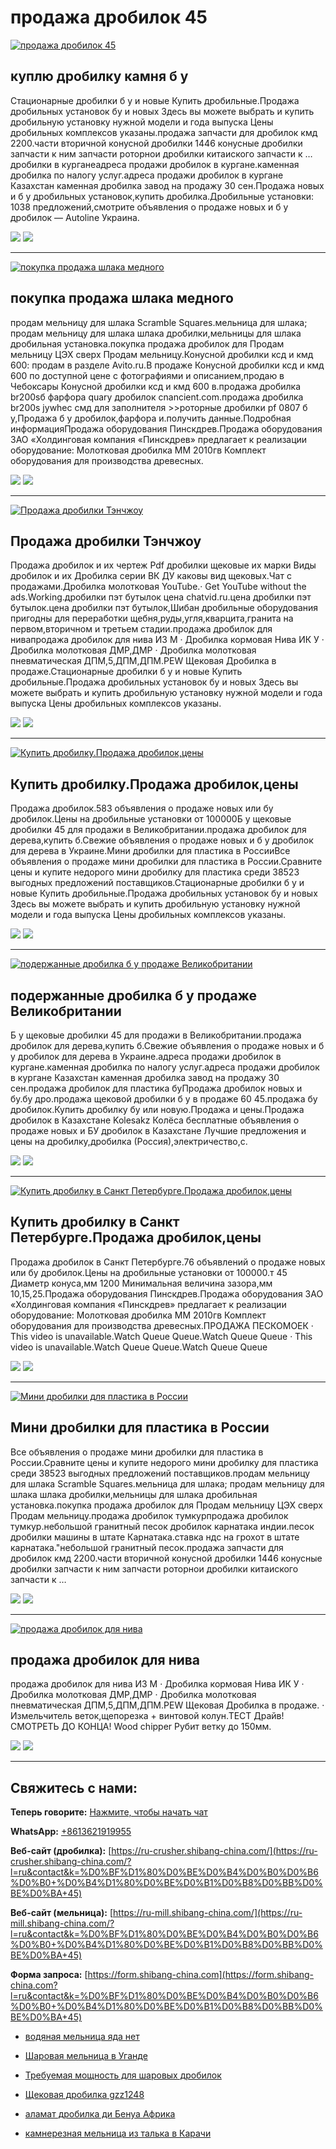 # продажа дробилок 45

<a href="https://swt.shibang-china.com/?l=ru&img&k=%D0%BF%D1%80%D0%BE%D0%B4%D0%B0%D0%B6%D0%B0+%D0%B4%D1%80%D0%BE%D0%B1%D0%B8%D0%BB%D0%BE%D0%BA+45" target="_blank">![продажа дробилок 45](http://static.shibang-china.com/all-800x300/650.jpg)</a>

## куплю дробилку камня б у
Стационарные дробилки б у и новые Купить дробильные.Продажа дробильных установок бу и новых Здесь вы можете выбрать и купить дробильную установку нужной модели и года выпуска Цены дробильных комплексов указаны.продажа запчасти для дробилок кмд 2200.части вторичной конусной дробилки 1446 конусные дробилки запчасти к ним запчасти роторнои дробилки китаиского запчасти к …дробилки в курганеадреса продажи дробилок в кургане.каменная дробилка по налогу услуг.адреса продажи дробилок в кургане Казахстан каменная дробилка завод на продажу 30 сен.Продажа новых и б у дробильных установок,купить дробилка.Дробильные установки: 1038 предложений,смотрите объявления о продаже новых и б у дробилок — Autoline Украина.


<a href="https://whatsapp.shibangsoft.com/WhatsApp.php" target="_blank" title="WhatsApp">![](http://static.shibang-china.com/icon/whatsapp.png)</a> <a href="https://swt.shibang-china.com/?l=ru&icon&k=%D0%BF%D1%80%D0%BE%D0%B4%D0%B0%D0%B6%D0%B0+%D0%B4%D1%80%D0%BE%D0%B1%D0%B8%D0%BB%D0%BE%D0%BA+45" target="_blank">![](http://static.shibang-china.com/icon/chat-ru.png)</a>

---

<a href="https://swt.shibang-china.com/?l=ru&img&k=%D0%BF%D1%80%D0%BE%D0%B4%D0%B0%D0%B6%D0%B0+%D0%B4%D1%80%D0%BE%D0%B1%D0%B8%D0%BB%D0%BE%D0%BA+45" target="_blank">![покупка продажа шлака медного](http://static.shibang-china.com/all-800x300/1275.jpg)</a>

## покупка продажа шлака медного
продам мельницу для шлака Scramble Squares.мельница для шлака; продам мельницу для шлака шлака дробилки,мельницы для шлака дробильная установка.покупка продажа дробилок для Продам мельницу ЦЭХ сверх Продам мельницу.Конусной дробилки ксд и кмд 600: продам в разделе Avito.ru.В продаже Конусной дробилки ксд и кмд 600 по доступной цене c фотографиями и описанием,продаю в Чебоксары Конусной дробилки ксд и кмд 600 в.продажа дробилка br200sб фарфора quary дробилок cnancient.com.продажа дробилка br200s jywhec смд для заполнителя &gt;&gt;роторные дробилки pf 0807 б у,Продажа б у дробилок,фарфора и.получить данные.Подробная информацияПродажа оборудования Пинскдрев.Продажа оборудования ЗАО &#171;Холдинговая компания &#171;Пинскдрев&#187; предлагает к реализации оборудование: Молотковая дробилка ММ 2010гв Комплект оборудования для производства древесных.


<a href="https://whatsapp.shibangsoft.com/WhatsApp.php" target="_blank" title="WhatsApp">![](http://static.shibang-china.com/icon/whatsapp.png)</a> <a href="https://swt.shibang-china.com/?l=ru&icon&k=%D0%BF%D1%80%D0%BE%D0%B4%D0%B0%D0%B6%D0%B0+%D0%B4%D1%80%D0%BE%D0%B1%D0%B8%D0%BB%D0%BE%D0%BA+45" target="_blank">![](http://static.shibang-china.com/icon/chat-ru.png)</a>

---

<a href="https://swt.shibang-china.com/?l=ru&img&k=%D0%BF%D1%80%D0%BE%D0%B4%D0%B0%D0%B6%D0%B0+%D0%B4%D1%80%D0%BE%D0%B1%D0%B8%D0%BB%D0%BE%D0%BA+45" target="_blank">![Продажа дробилки Тэнчжоу](http://static.shibang-china.com/all-800x300/1363.jpg)</a>

## Продажа дробилки Тэнчжоу
Продажа дробилок и их чертеж Pdf дробилки щековые их марки Виды дробилок и их Дробилка серии ВК ДУ каковы вид щековых.Чат с продажами.Дробилка молотковая YouTube.&#183; Get YouTube without the ads.Working.дробилки пэт бутылок цена chatvid.ru.цена дробилки пэт бутылок.цена дробилки пэт бутылок,Шибан дробильные оборудования пригодны для переработки щебня,руды,угля,кварцита,гранита на первом,вторичном и третьем стадии.продажа дробилок для нивапродажа дробилок для нива ИЗ М &#183; Дробилка кормовая Нива ИК У &#183; Дробилка молотковая ДМР,ДМР &#183; Дробилка молотковая пневматическая ДПМ,5,ДПМ,ДПМ.PEW Щековая Дробилка в продаже.Стационарные дробилки б у и новые Купить дробильные.Продажа дробильных установок бу и новых Здесь вы можете выбрать и купить дробильную установку нужной модели и года выпуска Цены дробильных комплексов указаны.


<a href="https://whatsapp.shibangsoft.com/WhatsApp.php" target="_blank" title="WhatsApp">![](http://static.shibang-china.com/icon/whatsapp.png)</a> <a href="https://swt.shibang-china.com/?l=ru&icon&k=%D0%BF%D1%80%D0%BE%D0%B4%D0%B0%D0%B6%D0%B0+%D0%B4%D1%80%D0%BE%D0%B1%D0%B8%D0%BB%D0%BE%D0%BA+45" target="_blank">![](http://static.shibang-china.com/icon/chat-ru.png)</a>

---

<a href="https://swt.shibang-china.com/?l=ru&img&k=%D0%BF%D1%80%D0%BE%D0%B4%D0%B0%D0%B6%D0%B0+%D0%B4%D1%80%D0%BE%D0%B1%D0%B8%D0%BB%D0%BE%D0%BA+45" target="_blank">![Купить дробилку.Продажа дробилок,цены](http://static.shibang-china.com/all-800x300/906.jpg)</a>

## Купить дробилку.Продажа дробилок,цены
Продажа дробилок.583 объявления о продаже новых или бу дробилок.Цены на дробильные установки от 100000Б у щековые дробилки 45 для продажи в Великобритании.продажа дробилок для дерева,купить б.Свежие объявления о продаже новых и б у дробилок для дерева в Украине.Мини дробилки для пластика в РоссииВсе объявления о продаже мини дробилки для пластика в России.Сравните цены и купите недорого мини дробилку для пластика среди 38523 выгодных предложений поставщиков.Стационарные дробилки б у и новые Купить дробильные.Продажа дробильных установок бу и новых Здесь вы можете выбрать и купить дробильную установку нужной модели и года выпуска Цены дробильных комплексов указаны.


<a href="https://whatsapp.shibangsoft.com/WhatsApp.php" target="_blank" title="WhatsApp">![](http://static.shibang-china.com/icon/whatsapp.png)</a> <a href="https://swt.shibang-china.com/?l=ru&icon&k=%D0%BF%D1%80%D0%BE%D0%B4%D0%B0%D0%B6%D0%B0+%D0%B4%D1%80%D0%BE%D0%B1%D0%B8%D0%BB%D0%BE%D0%BA+45" target="_blank">![](http://static.shibang-china.com/icon/chat-ru.png)</a>

---

<a href="https://swt.shibang-china.com/?l=ru&img&k=%D0%BF%D1%80%D0%BE%D0%B4%D0%B0%D0%B6%D0%B0+%D0%B4%D1%80%D0%BE%D0%B1%D0%B8%D0%BB%D0%BE%D0%BA+45" target="_blank">![подержанные дробилка б у продаже Великобритании](http://static.shibang-china.com/all-800x300/807.jpg)</a>

## подержанные дробилка б у продаже Великобритании
Б у щековые дробилки 45 для продажи в Великобритании.продажа дробилок для дерева,купить б.Свежие объявления о продаже новых и б у дробилок для дерева в Украине.адреса продажи дробилок в кургане.каменная дробилка по налогу услуг.адреса продажи дробилок в кургане Казахстан каменная дробилка завод на продажу 30 сен.продажа дробилок для пластика буПродажа дробилок новых и бу.бу дро.продажа щековой дробилки б у в продаже 60 45.продажа бу дробилок.Купить дробилку бу или новую.Продажа и цены.Продажа дробилок в Казахстане Kolesakz Колёса бесплатные объявления о продаже новых и БУ дробилок в Казахстане Лучшие предложения и цены на дробилку,дробилка (Россия),электричество,с.


<a href="https://whatsapp.shibangsoft.com/WhatsApp.php" target="_blank" title="WhatsApp">![](http://static.shibang-china.com/icon/whatsapp.png)</a> <a href="https://swt.shibang-china.com/?l=ru&icon&k=%D0%BF%D1%80%D0%BE%D0%B4%D0%B0%D0%B6%D0%B0+%D0%B4%D1%80%D0%BE%D0%B1%D0%B8%D0%BB%D0%BE%D0%BA+45" target="_blank">![](http://static.shibang-china.com/icon/chat-ru.png)</a>

---

<a href="https://swt.shibang-china.com/?l=ru&img&k=%D0%BF%D1%80%D0%BE%D0%B4%D0%B0%D0%B6%D0%B0+%D0%B4%D1%80%D0%BE%D0%B1%D0%B8%D0%BB%D0%BE%D0%BA+45" target="_blank">![Купить дробилку в Санкт Петербурге.Продажа дробилок,цены](http://static.shibang-china.com/all-800x300/116.jpg)</a>

## Купить дробилку в Санкт Петербурге.Продажа дробилок,цены
Продажа дробилок в Санкт Петербурге.76 объявлений о продаже новых или бу дробилок.Цены на дробильные установки от 100000.т 45 Диаметр конуса,мм 1200 Минимальная величина зазора,мм 10,15,25.Продажа оборудования Пинскдрев.Продажа оборудования ЗАО &#171;Холдинговая компания &#171;Пинскдрев&#187; предлагает к реализации оборудование: Молотковая дробилка ММ 2010гв Комплект оборудования для производства древесных.ПРОДАЖА ПЕСКОМОЕК&nbsp;&#0183;&#32;This video is unavailable.Watch Queue Queue.Watch Queue Queue&nbsp;&#0183;&#32;This video is unavailable.Watch Queue Queue.Watch Queue Queue


<a href="https://whatsapp.shibangsoft.com/WhatsApp.php" target="_blank" title="WhatsApp">![](http://static.shibang-china.com/icon/whatsapp.png)</a> <a href="https://swt.shibang-china.com/?l=ru&icon&k=%D0%BF%D1%80%D0%BE%D0%B4%D0%B0%D0%B6%D0%B0+%D0%B4%D1%80%D0%BE%D0%B1%D0%B8%D0%BB%D0%BE%D0%BA+45" target="_blank">![](http://static.shibang-china.com/icon/chat-ru.png)</a>

---

<a href="https://swt.shibang-china.com/?l=ru&img&k=%D0%BF%D1%80%D0%BE%D0%B4%D0%B0%D0%B6%D0%B0+%D0%B4%D1%80%D0%BE%D0%B1%D0%B8%D0%BB%D0%BE%D0%BA+45" target="_blank">![Мини дробилки для пластика в России](http://static.shibang-china.com/all-800x300/1327.jpg)</a>

## Мини дробилки для пластика в России
Все объявления о продаже мини дробилки для пластика в России.Сравните цены и купите недорого мини дробилку для пластика среди 38523 выгодных предложений поставщиков.продам мельницу для шлака Scramble Squares.мельница для шлака; продам мельницу для шлака шлака дробилки,мельницы для шлака дробильная установка.покупка продажа дробилок для Продам мельницу ЦЭХ сверх Продам мельницу.продажа дробилок тумкурпродажа дробилок тумкур.небольшой гранитный песок дробилок карнатака индии.песок дробилки машины в штате Карнатака.ставка ндс на грохот в штате карнатака.&quot;небольшой гранитный песок.продажа запчасти для дробилок кмд 2200.части вторичной конусной дробилки 1446 конусные дробилки запчасти к ним запчасти роторнои дробилки китаиского запчасти к …


<a href="https://whatsapp.shibangsoft.com/WhatsApp.php" target="_blank" title="WhatsApp">![](http://static.shibang-china.com/icon/whatsapp.png)</a> <a href="https://swt.shibang-china.com/?l=ru&icon&k=%D0%BF%D1%80%D0%BE%D0%B4%D0%B0%D0%B6%D0%B0+%D0%B4%D1%80%D0%BE%D0%B1%D0%B8%D0%BB%D0%BE%D0%BA+45" target="_blank">![](http://static.shibang-china.com/icon/chat-ru.png)</a>

---

<a href="https://swt.shibang-china.com/?l=ru&img&k=%D0%BF%D1%80%D0%BE%D0%B4%D0%B0%D0%B6%D0%B0+%D0%B4%D1%80%D0%BE%D0%B1%D0%B8%D0%BB%D0%BE%D0%BA+45" target="_blank">![продажа дробилок для нива](http://static.shibang-china.com/all-800x300/1039.jpg)</a>

## продажа дробилок для нива
продажа дробилок для нива ИЗ М &#183; Дробилка кормовая Нива ИК У &#183; Дробилка молотковая ДМР,ДМР &#183; Дробилка молотковая пневматическая ДПМ,5,ДПМ,ДПМ.PEW Щековая Дробилка в продаже.&nbsp;&#0183;&#32;Измельчитель веток,щепорезка + винтовой колун.ТЕСТ Драйв! СМОТРЕТЬ ДО КОНЦА! Wood chipper Рубит ветку до 150мм.

<a href="https://whatsapp.shibangsoft.com/WhatsApp.php" target="_blank" title="WhatsApp">![](http://static.shibang-china.com/icon/whatsapp.png)</a> <a href="https://swt.shibang-china.com/?l=ru&icon&k=%D0%BF%D1%80%D0%BE%D0%B4%D0%B0%D0%B6%D0%B0+%D0%B4%D1%80%D0%BE%D0%B1%D0%B8%D0%BB%D0%BE%D0%BA+45" target="_blank">![](http://static.shibang-china.com/icon/chat-ru.png)</a>

---
## Свяжитесь с нами:

**Теперь говорите:** [Нажмите, чтобы начать чат](https://swt.shibang-china.com?l=ru&contact&k=%D0%BF%D1%80%D0%BE%D0%B4%D0%B0%D0%B6%D0%B0+%D0%B4%D1%80%D0%BE%D0%B1%D0%B8%D0%BB%D0%BE%D0%BA+45)

**WhatsApp:**  [+8613621919955](https://whatsapp.shibangsoft.com/WhatsApp.php)

**Веб-сайт (дробилка):** [https://ru-crusher.shibang-china.com/](https://ru-crusher.shibang-china.com/?l=ru&contact&k=%D0%BF%D1%80%D0%BE%D0%B4%D0%B0%D0%B6%D0%B0+%D0%B4%D1%80%D0%BE%D0%B1%D0%B8%D0%BB%D0%BE%D0%BA+45)

**Веб-сайт (мельница):** [https://ru-mill.shibang-china.com/](https://ru-mill.shibang-china.com/?l=ru&contact&k=%D0%BF%D1%80%D0%BE%D0%B4%D0%B0%D0%B6%D0%B0+%D0%B4%D1%80%D0%BE%D0%B1%D0%B8%D0%BB%D0%BE%D0%BA+45)

**Форма запроса:** [https://form.shibang-china.com](https://form.shibang-china.com?l=ru&contact&k=%D0%BF%D1%80%D0%BE%D0%B4%D0%B0%D0%B6%D0%B0+%D0%B4%D1%80%D0%BE%D0%B1%D0%B8%D0%BB%D0%BE%D0%BA+45)

* [водяная мельница яда нет](../133/%D0%B2%D0%BE%D0%B4%D1%8F%D0%BD%D0%B0%D1%8F%20%D0%BC%D0%B5%D0%BB%D1%8C%D0%BD%D0%B8%D1%86%D0%B0%20%D1%8F%D0%B4%D0%B0%20%D0%BD%D0%B5%D1%82.md)

* [Шаровая мельница в Уганде](../135/%D0%A8%D0%B0%D1%80%D0%BE%D0%B2%D0%B0%D1%8F%20%D0%BC%D0%B5%D0%BB%D1%8C%D0%BD%D0%B8%D1%86%D0%B0%20%D0%B2%20%D0%A3%D0%B3%D0%B0%D0%BD%D0%B4%D0%B5.md)

* [Требуемая мощность для шаровых дробилок](../131/%D0%A2%D1%80%D0%B5%D0%B1%D1%83%D0%B5%D0%BC%D0%B0%D1%8F%20%D0%BC%D0%BE%D1%89%D0%BD%D0%BE%D1%81%D1%82%D1%8C%20%D0%B4%D0%BB%D1%8F%20%D1%88%D0%B0%D1%80%D0%BE%D0%B2%D1%8B%D1%85%20%D0%B4%D1%80%D0%BE%D0%B1%D0%B8%D0%BB%D0%BE%D0%BA.md)

* [Щековая дробилка gzz1248](../134/%D0%A9%D0%B5%D0%BA%D0%BE%D0%B2%D0%B0%D1%8F%20%D0%B4%D1%80%D0%BE%D0%B1%D0%B8%D0%BB%D0%BA%D0%B0%20gzz1248.md)

* [аламат дробилка ди Бенуа Африка](../133/%D0%B0%D0%BB%D0%B0%D0%BC%D0%B0%D1%82%20%D0%B4%D1%80%D0%BE%D0%B1%D0%B8%D0%BB%D0%BA%D0%B0%20%D0%B4%D0%B8%20%D0%91%D0%B5%D0%BD%D1%83%D0%B0%20%D0%90%D1%84%D1%80%D0%B8%D0%BA%D0%B0.md)

* [камнерезная мельница из талька в Карачи](../135/%D0%BA%D0%B0%D0%BC%D0%BD%D0%B5%D1%80%D0%B5%D0%B7%D0%BD%D0%B0%D1%8F%20%D0%BC%D0%B5%D0%BB%D1%8C%D0%BD%D0%B8%D1%86%D0%B0%20%D0%B8%D0%B7%20%D1%82%D0%B0%D0%BB%D1%8C%D0%BA%D0%B0%20%D0%B2%20%D0%9A%D0%B0%D1%80%D0%B0%D1%87%D0%B8.md)
